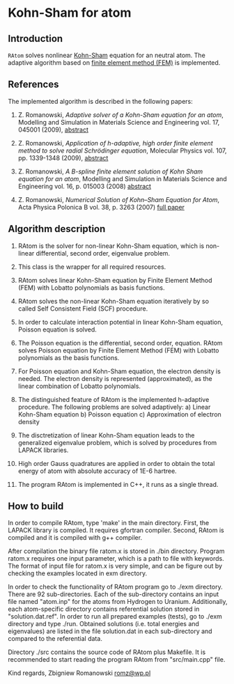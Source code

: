 # Kohn-Sham for atom

## Introduction

`RAtom` solves nonlinear [Kohn-Sham](https://en.wikipedia.org/wiki/Kohn%E2%80%93Sham_equations) equation for an neutral atom.
The adaptive algorithm based on [finite element method (FEM)](https://en.wikipedia.org/wiki/Finite_element_method) is implemented.

## References

The implemented algorithm is described in the following papers:

1. Z. Romanowski, *Adaptive solver of a Kohn-Sham equation for an atom*,
   Modelling and Simulation in Materials Science and Engineering vol. 17, 045001 (2009), [abstract](https://iopscience.iop.org/article/10.1088/0965-0393/17/4/045001/meta)
   
2. Z. Romanowski, *Application of h-adaptive, high order finite 
   element method to solve radial Schrödinger equation*,
   Molecular Physics vol. 107, pp. 1339-1348  (2009), [abstract](https://www.tandfonline.com/doi/abs/10.1080/00268970902873554)

3. Z. Romanowski, *A B-spline finite element solution of Kohn Sham equation for an atom*,
   Modelling and Simulation in Materials Science and Engineering vol. 16, p. 015003 (2008)
   [abstract](http://iopscience.iop.org/article/10.1088/0965-0393/16/1/015003/meta)

4. Z. Romanowski, *Numerical Solution of Kohn–Sham Equation for Atom*,
   Acta Physica Polonica B vol. 38, p. 3263 (2007)
   [full paper](http://www.actaphys.uj.edu.pl/fulltext?series=Reg&vol=38&page=3263)


## Algorithm description 

1. RAtom is the solver for non-linear Kohn-Sham equation, which is
   non-linear differential, second order, eigenvalue problem.

2. This class is the wrapper for all required resources.

3. RAtom solves linear Kohn-Sham equation by Finite Element Method (FEM)
   with Lobatto polynomials as basis functions.

4. RAtom solves the non-linear Kohn-Sham equation iteratively
   by so called Self Consistent Field (SCF) procedure.

5. In order to calculate interaction potential in linear Kohn-Sham equation,
   Poisson equation is solved.

6. The Poisson equation is the differential, second order, equation.
   RAtom solves Poisson equation by Finite Element Method (FEM) with
   Lobatto polynomials as the basis functions.

7. For Poisson equation and Kohn-Sham equation, the electron density is needed.
   The electron density is represented (approximated), as the linear
   combination of Lobatto polynomials.

8. The distinguished feature of RAtom is the implemented h-adaptive procedure.
   The following problems are solved adaptively:
      a) Linear Kohn-Sham equation
      b) Poisson equation
      c) Approximation of electron density

9. The disctretization of linear Kohn-Sham equation leads to the generalized eigenvalue problem,
   which is solved by procedures from LAPACK libraries.


10. High order Gauss quadratures are applied in order to obtain 
    the total energy of atom with absolute accuracy of 1E-6 hartree.

11. The program RAtom is implemented in C++, it runs as a single thread. 


## How to build

In order to compile RAtom, type 'make' in the main directory.
First, the LAPACK library is compiled. It requires gfortran compiler.
Second, RAtom is compiled and it is compiled with g++ compiler.

After compilation the binary file ratom.x is stored in ./bin directory.
Program ratom.x requires one input parameter, which is a path to file
with keywords. The format of input file for ratom.x is very simple, and can be
figure out by checking the examples located in exm directory.

In order to check the functionality of RAtom program go to ./exm directory.
There are 92 sub-directories. Each of the sub-directory
contains an input file named "atom.inp" for the atoms from Hydrogen to Uranium.
Additionally, each atom-specific directory contains referential solution stored in
"solution.dat.ref". 
In order to run all prepared examples (tests), go to ./exm directory and type ./run.
Obtained solutions (i.e. total energies and eigenvalues) are listed
in the file solution.dat in each sub-directory and compared to the referential data.

Directory ./src contains the source code of RAtom plus Makefile. 
It is recommended to start reading the program RAtom
from "src/main.cpp" file.


Kind regards,
Zbigniew Romanowski
romz@wp.pl

